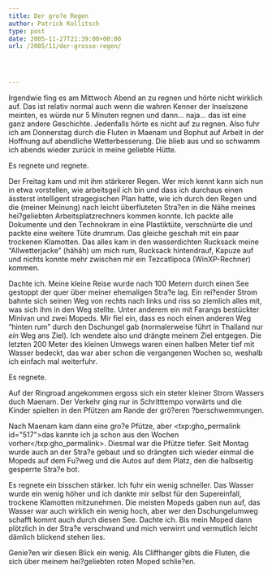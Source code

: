 ```yaml
---
title: Der gro?e Regen
author: Patrick Kollitsch
type: post
date: 2005-11-27T21:39:00+00:00
url: /2005/11/der-grosse-regen/




---
```

Irgendwie fing es am Mittwoch Abend an zu regnen und hörte nicht wirklich auf. Das ist relativ normal auch wenn die wahren Kenner der Inselszene meinten, es würde nur 5 Minuten regnen und dann&#8230; naja&#8230; das ist eine ganz andere Geschichte. Jedenfalls hörte es nicht auf zu regnen. Also fuhr ich am Donnerstag durch die Fluten in Maenam und Bophut auf Arbeit in der Hoffnung auf abendliche Wetterbesserung. Die blieb aus und so schwamm ich abends wieder zurück in meine geliebte Hütte. 

Es regnete und regnete.

Der Freitag kam und mit ihm stärkerer Regen. Wer mich kennt kann sich nun in etwa vorstellen, wie arbeitsgeil ich bin und dass ich durchaus einen ässterst intelligent stragegischen Plan hatte, wie ich durch den Regen und die (meiner Meinung) nach leicht überfluteten Stra?en in die Nähe meines hei?geliebten Arbeitsplatzrechners kommen konnte. Ich packte alle Dokumente und den Technokram in eine Plastiktüte, verschnürte die und packte eine weitere Tüte drumrum. Das gleiche geschah mit ein paar trockenen Klamotten. Das alles kam in den wasserdichten Rucksack meine &#8220;Allwetterjacke&#8221; (hähäh) um mich rum, Rucksack hintendrauf, Kapuze auf und nichts konnte mehr zwischen mir ein Tezcatlipoca (WinXP-Rechner) kommen.

Dachte ich. Meine kleine Reise wurde nach 100 Metern durch einen See gestoppt der quer über meiner ehemaligen Stra?e lag. Ein rei?ender Strom bahnte sich seinen Weg von rechts nach links und riss so ziemlich alles mit, was sich ihm in den Weg stellte. Unter anderem ein mit Farangs bestückter Minivan und zwei Mopeds. Mir fiel ein, dass es noch einen anderen Weg &#8220;hinten rum&#8221; durch den Dschungel gab (normalerweise führt in Thailand nur _ein_ Weg ans Ziel). Ich wendete also und drängte meinem Ziel entgegen. Die letzten 200 Meter des kleinen Umwegs waren einen halben Meter tief mit Wasser bedeckt, das war aber schon die vergangenen Wochen so, weshalb ich einfach mal weiterfuhr.

Es regnete. 

Auf der Ringroad angekommen ergoss sich ein steter kleiner Strom Wassers duch Maenam. Der Verkehr ging nur in Schritttempo vorwärts und die Kinder spielten in den Pfützen am Rande der grö?eren ?berschwemmungen. 

Nach Maenam kam dann eine gro?e Pfütze, aber <txp:gho_permalink id="517">das kannte ich ja schon aus den Wochen vorher</txp:gho_permalink>. Diesmal war die Pfütze tiefer. Seit Montag wurde auch an der Stra?e gebaut und so drängten sich wieder einmal die Mopeds auf dem Fu?weg und die Autos auf dem Platz, den die halbseitig gesperrte Stra?e bot. 

Es regnete ein bisschen stärker. Ich fuhr ein wenig schneller. Das Wasser wurde ein wenig höher und ich dankte mir selbst für den Supereinfall, trockene Klamotten mitzunehmen. Die meisten Mopeds gaben nun auf, das Wasser war auch wirklich ein wenig hoch, aber wer den Dschungelumweg schafft kommt auch durch diesen See. Dachte ich. Bis mein Moped dann plötzlich in der Stra?e verschwand und mich verwirrt und vermutlich leicht dämlich blickend stehen lies. 

Genie?en wir diesen Blick ein wenig. Als Cliffhanger gibts die Fluten, die sich über meinem hei?geliebten roten Moped schlie?en.